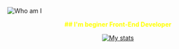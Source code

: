 
![Who am I](https://github.com/morevo/morevo/blob/main/assets/22323_atmosmul0001_0370.png "Beginer Front-End Developer")

<center>

<span style="color:yellow"> **## I'm beginer Front-End Developer** </span>

[![My stats](https://github-readme-stats.vercel.app/api?username=morevo&theme=great-gatsby)](https://github.com/anuraghazra/github-readme-stats)

</center>

<!--


Here are some ideas to get you started:

- 🔭 I’m currently working on ...
- 🌱 I’m currently learning ...
- 👯 I’m looking to collaborate on ...
- 🤔 I’m looking for help with ...
- 💬 Ask me about ...
- 📫 How to reach me: ...
- 😄 Pronouns: ...
- ⚡ Fun fact: ...
-->
